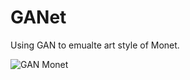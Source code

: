 # GANet
Using GAN to emualte art style of Monet.

![GAN Monet](https://github.com/Team-GANville/GANet/edit/main/ganet.png?raw=true)
